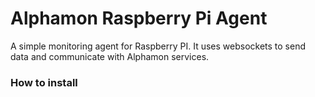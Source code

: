 # Alphamon Raspberry Pi Agent
A simple monitoring agent for Raspberry PI.
It uses websockets to send data and communicate with Alphamon services.

### How to install


### 
